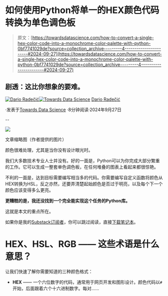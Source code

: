 # 如何使用Python将单一的HEX颜色代码转换为单色调色板

> 原文：[https://towardsdatascience.com/how-to-convert-a-single-hex-color-code-into-a-monochrome-color-palette-with-python-0bf7741029de?source=collection_archive---------4-----------------------#2024-09-27](https://towardsdatascience.com/how-to-convert-a-single-hex-color-code-into-a-monochrome-color-palette-with-python-0bf7741029de?source=collection_archive---------4-----------------------#2024-09-27)

## 剧透：这比你想象的要难。

[](https://medium.com/@radecicdario?source=post_page---byline--0bf7741029de--------------------------------)[![Dario Radečić](../Images/41882a3b30bab9da43d66a59f1df366b.png)](https://medium.com/@radecicdario?source=post_page---byline--0bf7741029de--------------------------------)[](https://towardsdatascience.com/?source=post_page---byline--0bf7741029de--------------------------------)[![Towards Data Science](../Images/a6ff2676ffcc0c7aad8aaf1d79379785.png)](https://towardsdatascience.com/?source=post_page---byline--0bf7741029de--------------------------------) [Dario Radečić](https://medium.com/@radecicdario?source=post_page---byline--0bf7741029de--------------------------------)

·发表于[Towards Data Science](https://towardsdatascience.com/?source=post_page---byline--0bf7741029de--------------------------------) ·8分钟阅读·2024年9月27日

--

![](../Images/aa510cbb07f703987996efe03f125a70.png)

文章缩略图（作者提供的图片）

颜色很难处理，尤其是当你没有设计眼光时。

我们大多数技术专业人士并没有。好的一面是，Python可以为你完成大部分繁重的工作。它可以生成一整套单色调色板，在任何堆叠的图表上看起来都很惊艳。

不利的一面是，达到目标需要编写相当多的代码。你需要编写自定义函数将颜色从HEX转换为HSL，反之亦然，还要弄清楚起始颜色是否过于明亮，以及每个下一个颜色应该变得多么更亮。

**更糟糕的是，我还没找到一个完全能实现这个任务的Python库。**

这就是本文的重点所在。

如果你是我的[Substack订阅者](https://darioradecic.substack.com)，你可以跳过阅读，直接[下载笔记本](https://github.com/darioradecic/Data-Doodles-with-Python/tree/main/018_hex_to_monochrome_color_palette)。

# HEX、HSL、RGB —— 这些术语是什么意思？

让我们快速了解你需要知道的三种颜色格式：

+   **HEX** —— 一个六位数字的代码，通常用于网页开发和图形设计。颜色代码以`#`开始，后面跟着六个十六进制数字。每对……
